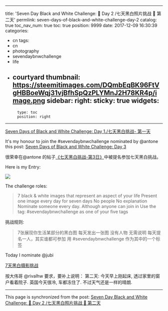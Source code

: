 
---
title: 'Seven Day Black and White Challenge: 🔳 Day 2 /七天黑白照片挑战 🔳 第二天'
permlink: seven-days-of-black-and-white-challenge-day-2
catalog: true
toc_nav_num: true
toc: true
position: 9999
date: 2017-12-09 16:30:39
categories:
- cn
tags:
- cn
- photography
- sevendaybnwchallenge
- life
- courtyard
thumbnail: https://steemitimages.com/DQmbEqBK96FtVgHBBoeWqj31vjBfhSpQzPLYMnJ2H78KR4p/image.png
sidebar:
    right:
        sticky: true
widgets:
    -
        type: toc
        position: right
---


[Seven Days of Black and White Challenge: Day 1./七天黑白挑战- 第一天](https://steemit.com/cn/@justyy/seven-days-of-black-and-white-challenge-day-1)

It's my honour to join the #sevendaybnwchallenge nominated by @antone this post: [Seven Days of Black and White Challenge: Day 3](https://steemit.com/photography/@antone/seven-days-of-black-and-white-challenge-day-three)

很荣幸在@antone 的帖子[《七天黑白挑战-第3日》](https://steemit.com/photography/@antone/seven-days-of-black-and-white-challenge-day-three)中被提名参加七天黑白挑战。

Here is my Entry:

![](https://steemitimages.com/DQmbEqBK96FtVgHBBoeWqj31vjBfhSpQzPLYMnJ2H78KR4p/image.png)

The challenge roles:

> 7 black & white images that represent an aspect of your life
Present one image every day for seven days
No people
No explanation
Nominate someone every day. Although anyone can join in
Use the tag: #sevendaybnwchallenge as one of your five tags

挑战规则:

> 7张展现你生活某部分的黑白图
每天发出一张图
没有人物
无需说明
每天提名一人，其实谁都可参加
用 #sevendaybnwchallenge 作为其中的一个标签

Today I nominate @jubi

[7天黑白摄影挑战](https://justyy.com/archives/5660)

按大伟哥 @rivalhw 要求，要补上说明：
第二天: 今天早上刚起床, 透过家里的窗户看着院子. 英国今天很冷, 车都冻住了. 不过天气还是一样的晴朗.

- - -

This page is synchronized from the post: [Seven Day Black and White Challenge: 🔳 Day 2 /七天黑白照片挑战 🔳 第二天](https://steemit.com/@justyy/seven-days-of-black-and-white-challenge-day-2)
